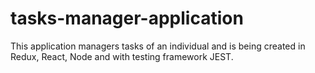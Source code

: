 # tasks-manager-application
This application managers tasks of an individual and is being created in Redux, React, Node and with testing framework JEST.
